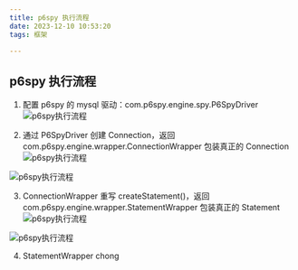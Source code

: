 ```yaml
---
title: p6spy 执行流程
date: 2023-12-10 10:53:20
tags: 框架

---
```

## p6spy 执行流程

1. 配置 p6spy 的 mysql 驱动：com.p6spy.engine.spy.P6SpyDriver
![p6spy执行流程](https://cdn.jsdelivr.net/gh/CheneyKwok/img-storage/blog/p6spy执行流程-1.png)

2. 通过 P6SpyDriver 创建 Connection，返回 com.p6spy.engine.wrapper.ConnectionWrapper 包装真正的 Connection 
![p6spy执行流程](https://cdn.jsdelivr.net/gh/CheneyKwok/img-storage/blog/p6spy执行流程-2.png)

![p6spy执行流程](https://cdn.jsdelivr.net/gh/CheneyKwok/img-storage/blog/p6spy执行流程-3.png)

3. ConnectionWrapper 重写 createStatement()，返回 com.p6spy.engine.wrapper.StatementWrapper 包装真正的 Statement
![p6spy执行流程](https://cdn.jsdelivr.net/gh/CheneyKwok/img-storage/blog/p6spy执行流程-4.png)

![p6spy执行流程](https://cdn.jsdelivr.net/gh/CheneyKwok/img-storage/blog/p6spy执行流程-5.png)

4. StatementWrapper chong
<!--stackedit_data:
eyJoaXN0b3J5IjpbLTE4NDMyNDA1MCwxOTY3NzUzNTUzLC0xMT
Q3MDM4NTYzLC04MjY3NTkyNTUsLTU4OTgzMzkzOSwtMTI1MzE3
Mzg1OSwxODg3OTEzNTg2LDU5NzQ4MzQ2NF19
-->